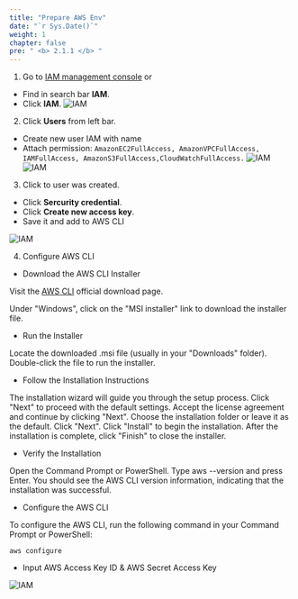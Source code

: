 ```yaml
---
title: "Prepare AWS Env"
date: "`r Sys.Date()`"
weight: 1
chapter: false
pre: " <b> 2.1.1 </b> "
---
```


1. Go to [IAM management console](https://console.aws.amazon.com/iam)
   or

- Find in search bar **IAM**.
- Click **IAM**.
  ![IAM](/images/2.prerequisite/createuseriam1.png)

2. Click **Users** from left bar.

- Create new user IAM with name
- Attach permission: `AmazonEC2FullAccess, AmazonVPCFullAccess, IAMFullAccess, AmazonS3FullAccess,CloudWatchFullAccess.`
  ![IAM](/images/2.prerequisite/createuseriam2.png)
  ![IAM](/images/2.prerequisite/createuseriam3.png)

3. Click to user was created.

- Click **Sercurity credential**.
- Click **Create new access key**.
- Save it and add to AWS CLI

![IAM](/images/2.prerequisite/createuseriam4.png)

4. Configure AWS CLI

- Download the AWS CLI Installer

Visit the [AWS CLI](https://aws.amazon.com/cli/) official download page.

Under "Windows", click on the "MSI installer" link to download the installer file.

- Run the Installer

Locate the downloaded .msi file (usually in your "Downloads" folder).
Double-click the file to run the installer.

- Follow the Installation Instructions

The installation wizard will guide you through the setup process. Click "Next" to proceed with the default settings.
Accept the license agreement and continue by clicking "Next".
Choose the installation folder or leave it as the default. Click "Next".
Click "Install" to begin the installation.
After the installation is complete, click "Finish" to close the installer.

- Verify the Installation

Open the Command Prompt or PowerShell.
Type aws --version and press Enter.
You should see the AWS CLI version information, indicating that the installation was successful.

- Configure the AWS CLI

To configure the AWS CLI, run the following command in your Command Prompt or PowerShell:

`aws configure`

- Input AWS Access Key ID & AWS Secret Access Key

![IAM](/images/2.prerequisite/createuseriam5.png)
